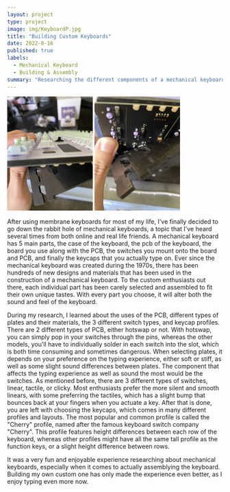 ```yaml
---
layout: project
type: project
image: img/KeyboardP.jpg
title: "Building Custom Keyboards"
date: 2022-8-16
published: true
labels:
  - Mechanical Keyboard
  - Building & Assembly
summary: "Researching the different components of a mechanical keyboard, and ordering certain parts to finally put together my very own custom mechanical keyboard."
---
```


<div class="text-center p-4">
  <img width="200px" src="../img/Switches.jpg" class="img-thumbnail" >
  <img width="200px" src="../img/PCB.jpg" class="img-thumbnail" >
</div>

After using membrane keyboards for most of my life, I've finally decided to go down the rabbit hole of mechanical keyboards, a topic that I've heard several times from both online and real life friends. A mechanical keyboard has 5 main parts, the case of the keyboard, the pcb of the keyboard, the board you use along with the PCB, the switches you mount onto the board and PCB, and finally the keycaps that you actually type on. Ever since the mechanical keyboard was created during the 1970s, there has been hundreds of new designs and materials that has been used in the construction of a mechanical keyboard. To the custom enthusiasts out there, each individual part has been carely selected and assembled to fit their own unique tastes. With every part you choose, it will alter both the sound and feel of the keyboard. 

During my research, I learned about the uses of the PCB, different types of plates and their materials, the 3 different switch types, and keycap profiles. There are 2 different types of PCB, either hotswap or not. With hotswap, you can simply pop in your switches through the pins, whereas the other models, you'll have to individually solder in each switch into the slot, which is both time consuming and sometimes dangerous. When selecting plates, it depends on your preference on the typing experience, either soft or stiff, as well as some slight sound differences between plates. The component that affects the typing experience as well as sound the most would be the switches. As mentioned before, there are 3 different types of switches, linear, tactile, or clicky. Most enthusiasts prefer the more silent and smooth linears, with some preferring the tactiles, which has a slight bump that bounces back at your fingers when you actuate a key. After that is done, you are left with choosing the keycaps, which comes in many different profiles and layouts. The most popular and common profile is called the "Cherry" profile, named after the famous keyboard switch company "Cherry". This profile features height differences between each row of the keyboard, whereas other profiles might have all the same tall profile as the function keys, or a slight height difference between rows. 

It was a very fun and enjoyable experience researching about mechanical keyboards, especially when it comes to actually assemblying the keyboard. Building my own custom one has only made the experience even better, as I enjoy typing even more now. 
